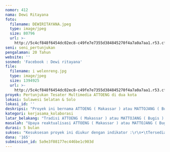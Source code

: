 ```yaml
---
nomor: 412
nama: Dewi Ritayana
foto:
  filename: DEWIRITAYANA.jpeg
  type: image/jpeg
  size: 80796
  url: >-
    http://5c4cf848f6454dc02ec8-c49fe7e7355d384845270f4a7a0a7aa1.r53.cf2.rackcdn.com/df177936-179b-4c1b-aa4c-a81edd0afccb/DEWIRITAYANA.jpeg
seni: seni_pertunjukan
pengalaman: 20 Tahun
website: ''
sosmed: 'Facebook : Dewi ritayana'
file:
  filename: i welenreng.jpg
  type: image/jpeg
  size: 1394925
  url: >-
    http://5c4cf848f6454dc02ec8-c49fe7e7355d384845270f4a7a0a7aa1.r53.cf2.rackcdn.com/717766c6-346c-43f2-9706-ace56613877c/i%20welenreng.jpg
proyek: Pertunjukan Tesater Multimedia ATTOENG di dua kota
lokasi: Sulawesi Selatan & Solo
lokasi_id: ''
deskripsi: "Proyek ini bernama ATTOENG ( Makassar ) atau MATTOJANG ( Bugis ) adalah semacam tatacara  kebiasaan meninabobokkan anak balita Bugis – Makassar.  Tradisi meninabobo bayi dalam ayunan kain sarung yang digantung di tiang rumah ini, sesungguhnya sudah dikenali dalam kitab lama I Lagaligo. Dalam sastra babon itu terbaca bagaimana seorang ibu mengayunkan anaknya dengan perlahan seraya menyanyikan lagu-lagu ( elong-elong ).  \r\n\r\nDendang-dendang lagu ( kelong- Makassar atau elong – Bugis ) yang dulu merdu dikumandangkan, berisi doa-doa;nasihat; petuah dan penyemangat bagi sang anak tersayang kini sangat jarang terdengar, baik di perkampungan apalagi di perkotaan.  \r\n\r\nMenyimak kenyataan tersebut maka diperlukan upaya reaktualisasi ATTOENG ( Makassar ) atau MATTOJANG ( Bugis ) dalam bentuk seni pertunjukan Multimedia; pendokumentasian bahan-bahan tertulis sastra Kelong Mangkasaraq dan Elong Ugi. \r\n\r\nProyek ini akan dilaksanakan pada waktunya di dua kota yaitu Makassar dan Solo\r\n"
kategori: kerjasama_kolaborasi
latar_belakang: "Tradisi ATTOENG ( Makassar ) atau MATTOJANG ( Bugis ) yang penuh kasih sayang ini nyaris tak dikenali lagi akibat pergeseran laku budaya. Penyebab utama tersisihnya tradisi Attoeng atau Mattojang itu adalah merasuknya teknologi informasi dalam kehidupan keseharian keluarga dimana peran ibu-ibu kian digantikan oleh televisi; radio; internet atau gadget. Dongengg modern itu tengah menjalankan ancaman, mendegradasi moral anak bangsa.\r\n\r\nProyek ini mengusung harapan kiranya para ibu muda kembali melihat  dan mewarisi serta melanjutkan kembali tradisi leluhurnya. Dengan kemasan baru itu pula berbagai pesan lama berupa kearifan lokal yang bernilai luhur dapat tersosialisasikan  guna memperkuat karakter generasi muda. \r\n\r\nMelengkapi kegiatan,akan dicari/diteliti dan diterbitkan kembali syair-syair lama baik berupa syair Bugis atau Makassar.  Guna kelancaran dalam merealisasikan gagasan ini maka akan melibatkan penyair - aktivis penyair kelong dan elong; pemusik tradisi-lokal dan konsultan seni pertunjukan.\r\n\r\nUpaya reaktualisasi tradisi Attoeng atau Mattojang itu akan dilakukan dengan metode pendekatan baru yang lebih sesuai zaman. Misalnya dengan mempertunjukkan Attoeng atau Mattojang yang didukung penyajian multimedia serta sosialisasi berupa membagikan buku saku,  serta diskusi.\r\n\r\nProyek ini perlu dilaksanakan pada waktunya di dua kota yaitu Makassar dan Solo dengan pertimbangan agar dapat membangun komunikasi budaya dan untuk mengenali keragaman kekayaan budaya Makassar – Bugis – Sulawesi Selatan - Indonesia.\r\n"
masalah: "Upaya reaktualisasi ATTOENG ( Makassar ) atau MATTOJANG ( Bugis ) dalam bentuk seni pertunjukan Multimedia dan pendokumentasian bahan-bahan tertulis sastra Kelong Mangkasaraq dan Elong Ugi. \r\nProyek ini dianggap perlu dilaksanakan pada waktunya di dua kota yaitu Makassar dan Solo dengan pertimbangan agar dapat membangun komunikasi budaya guna saling mengenali keragaman kekayaan budaya Makassar – Bugis – Sulawesi Selatan - Indonesia.\r\nKiranya para ibu muda kembali melihat, mengingat, terkesan dan mewarisi serta melanjutkan kembali tradisi leluhurnya yaitu tatacara meninabobokkan anak serta mewariskan nilai-nilai budaya luhur, petuah dan doa-doa. "
durasi: 5 bulan
sukses: "Kesuksesan proyek ini diukur dengan indikator :\r\n•\tTersedianya dan terkumpulnya bahan-bahan – syair Kelong Mangkasara dan Elong Ugi\r\n•\tTerselenggaranya pertunjukan multimedia ATTOENG / MATTOJANG di dua kota\r\n•\tHadirnya penonton dan pemerhati anak ( utamanya ibu muda usia dan anak-anak ) \r\n•\tTersedia dan tersosialisasinya buku saku syair Kelong Mangkasara dan Elong Ugi   \r\n•\tTersedinya dokumentasi pertunjukan dan diskusi proyek\r\n"
dana: '165'
submission_id: 5a9e3f08177ec446be1c903d
---
```

